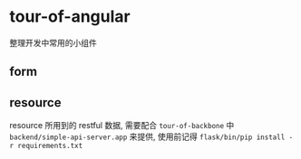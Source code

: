 # tour-of-angular

整理开发中常用的小组件

## form

## resource

resource 所用到的 restful 数据, 需要配合 `tour-of-backbone` 中 `backend/simple-api-server.app` 来提供, 使用前记得 `flask/bin/pip install -r requirements.txt`
